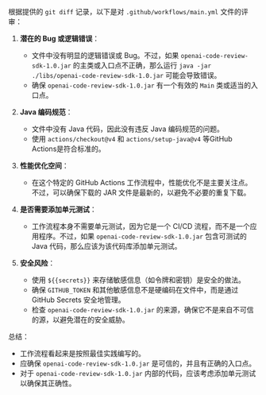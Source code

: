 根据提供的 `git diff` 记录，以下是对 `.github/workflows/main.yml` 文件的评审：

1. **潜在的 Bug 或逻辑错误**：
   - 文件中没有明显的逻辑错误或 Bug。不过，如果 `openai-code-review-sdk-1.0.jar` 的主类或入口点不正确，那么运行 `java -jar ./libs/openai-code-review-sdk-1.0.jar` 可能会导致错误。
   - 确保 `openai-code-review-sdk-1.0.jar` 有一个有效的 `Main` 类或适当的入口点。

2. **Java 编码规范**：
   - 文件中没有 Java 代码，因此没有违反 Java 编码规范的问题。
   - 使用 `actions/checkout@v4` 和 `actions/setup-java@v4` 等GitHub Actions是符合标准的。

3. **性能优化空间**：
   - 在这个特定的 GitHub Actions 工作流程中，性能优化不是主要关注点。不过，可以确保下载的 JAR 文件是最新的，以避免不必要的重复下载。

4. **是否需要添加单元测试**：
   - 工作流程本身不需要单元测试，因为它是一个 CI/CD 流程，而不是一个应用程序。不过，如果 `openai-code-review-sdk-1.0.jar` 包含可测试的 Java 代码，那么应该为该代码库添加单元测试。

5. **安全风险**：
   - 使用 `${{secrets}}` 来存储敏感信息（如令牌和密钥）是安全的做法。
   - 确保 `GITHUB_TOKEN` 和其他敏感信息不是硬编码在文件中，而是通过 GitHub Secrets 安全地管理。
   - 检查 `openai-code-review-sdk-1.0.jar` 的来源，确保它不是来自不可信的源，以避免潜在的安全威胁。

总结：
- 工作流程看起来是按照最佳实践编写的。
- 应确保 `openai-code-review-sdk-1.0.jar` 是可信的，并且有正确的入口点。
- 对于 `openai-code-review-sdk-1.0.jar` 内部的代码，应该考虑添加单元测试以确保其正确性。
